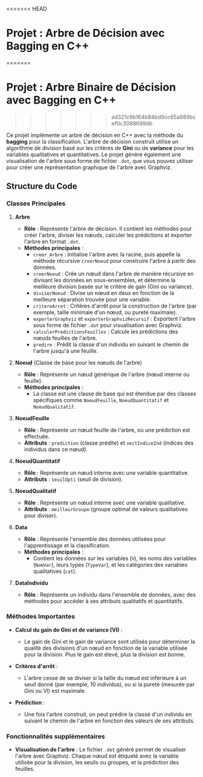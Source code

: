 <<<<<<< HEAD
# **Projet : Arbre de Décision avec Bagging en C++**
=======
# **Projet : Arbre Binaire de Décision avec Bagging en C++**
>>>>>>> ad321c6b164b84bd9cc65a989bcef0c3088699db

Ce projet implémente un arbre de décision en C++ avec la méthode du **bagging** pour la classification. L'arbre de décision construit utilise un algorithme de division basé sur les critères de **Gini** ou de **variance** pour les variables qualitatives et quantitatives. Le projet génère également une visualisation de l'arbre sous forme de fichier `.dot`, que vous pouvez utiliser pour créer une représentation graphique de l'arbre avec Graphviz.

## **Structure du Code**

### **Classes Principales**

1. **Arbre**
   - **Rôle** : Représente l'arbre de décision. Il contient les méthodes pour créer l'arbre, diviser les nœuds, calculer les prédictions et exporter l'arbre en format `.dot`.
   - **Méthodes principales** :
     - `creer_Arbre` : Initialise l'arbre avec la racine, puis appelle la méthode récursive `creerNoeud` pour construire l'arbre à partir des données.
     - `creerNoeud` : Crée un nœud dans l'arbre de manière récursive en divisant les données en sous-ensembles, et détermine la meilleure division basée sur le critère de gain (Gini ou variance).
     - `diviserNoeud` : Divise un nœud en deux en fonction de la meilleure séparation trouvée pour une variable.
     - `critereArret` : Critères d'arrêt pour la construction de l'arbre (par exemple, taille minimale d'un nœud, ou pureté maximale).
     - `exporterGraphviz` et `exporterGraphvizRecursif` : Exportent l'arbre sous forme de fichier `.dot` pour visualisation avec Graphviz.
     - `calculerPredictionsFeuilles` : Calcule les prédictions des nœuds feuilles de l'arbre.
     - `predire` : Prédit la classe d'un individu en suivant le chemin de l'arbre jusqu'à une feuille.

2. **Noeud** (Classe de base pour les nœuds de l'arbre)
   - **Rôle** : Représente un nœud générique de l'arbre (nœud interne ou feuille).
   - **Méthodes principales** : 
     - La classe est une classe de base qui est étendue par des classes spécifiques comme `NoeudFeuille`, `NoeudQuantitatif` et `NoeudQualitatif`.

3. **NoeudFeuille**
   - **Rôle** : Représente un nœud feuille de l'arbre, où une prédiction est effectuée.
   - **Attributs** : `prediction` (classe prédite) et `vectIndiceInd` (indices des individus dans ce nœud).

4. **NoeudQuantitatif**
   - **Rôle** : Représente un nœud interne avec une variable quantitative.
   - **Attributs** : `seuilOpti` (seuil de division).

5. **NoeudQualitatif**
   - **Rôle** : Représente un nœud interne avec une variable qualitative.
   - **Attributs** : `meilleurGroupe` (groupe optimal de valeurs qualitatives pour diviser).

6. **Data**
   - **Rôle** : Représente l'ensemble des données utilisées pour l'apprentissage et la classification.
   - **Méthodes principales** :
     - Contient les données sur les variables (`V`), les noms des variables (`NomVar`), leurs types (`TypeVar`), et les catégories des variables qualitatives (`cat`).

7. **DataIndividu**
   - **Rôle** : Représente un individu dans l'ensemble de données, avec des méthodes pour accéder à ses attributs qualitatifs et quantitatifs.

### **Méthodes Importantes**

- **Calcul du gain de Gini et de variance (VI)** :
  - Le gain de Gini et le gain de variance sont utilisés pour déterminer la qualité des divisions d'un nœud en fonction de la variable utilisée pour la division. Plus le gain est élevé, plus la division est bonne.

- **Critères d'arrêt** :
  - L'arbre cesse de se diviser si la taille du nœud est inférieure à un seuil donné (par exemple, 10 individus), ou si la pureté (mesurée par Gini ou VI) est maximale.

- **Prédiction** :
  - Une fois l'arbre construit, on peut prédire la classe d'un individu en suivant le chemin de l'arbre en fonction des valeurs de ses attributs.

### **Fonctionnalités supplémentaires**

- **Visualisation de l'arbre** : 
  Le fichier `.dot` généré permet de visualiser l'arbre avec Graphviz. Chaque nœud est étiqueté avec la variable utilisée pour la division, les seuils ou groupes, et la prédiction des feuilles.
